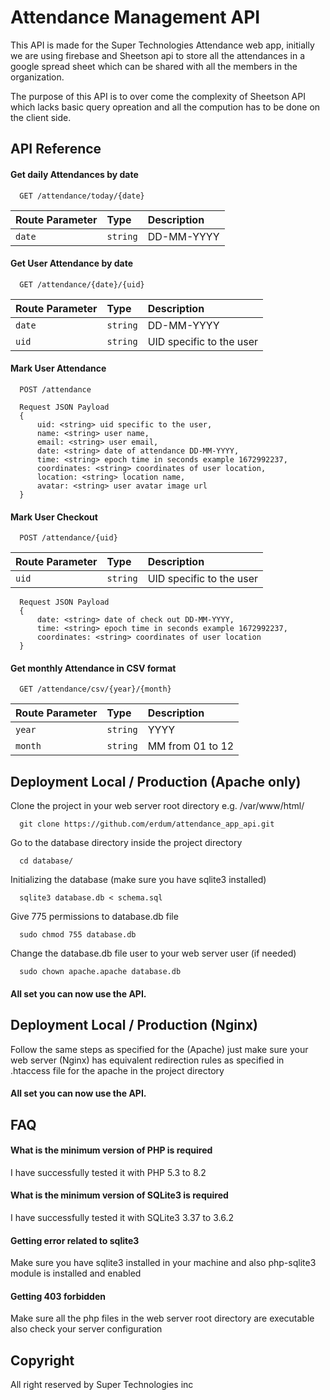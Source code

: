 
# Attendance Management API

This API is made for the Super Technologies Attendance web app, initially we are using firebase and Sheetson api to store all the attendances in a google spread sheet which can be shared with all the members in the organization.

The purpose of this API is to over come the complexity of Sheetson API which lacks basic query opreation and all the compution has to be done on the client side.

## API Reference

#### Get daily Attendances by date

```
  GET /attendance/today/{date}
```

| Route Parameter | Type     | Description                |
| :-------------- | :------- | :------------------------- |
| `date`          | `string` | DD-MM-YYYY                 |

#### Get User Attendance by date

```
  GET /attendance/{date}/{uid}
```

| Route Parameter | Type     | Description                |
| :-------------- | :------- | :------------------------- |
| `date`          | `string` | DD-MM-YYYY                 |
| `uid`           | `string` | UID specific to the user   |

#### Mark User Attendance

```
  POST /attendance

  Request JSON Payload
  {
      uid: <string> uid specific to the user,
      name: <string> user name,
      email: <string> user email,
      date: <string> date of attendance DD-MM-YYYY,
      time: <string> epoch time in seconds example 1672992237,
      coordinates: <string> coordinates of user location,
      location: <string> location name,
      avatar: <string> user avatar image url
  }
```

#### Mark User Checkout

```
  POST /attendance/{uid}
```

| Route Parameter | Type     | Description                |
| :-------------- | :------- | :------------------------- |
| `uid`           | `string` | UID specific to the user   |

```
  Request JSON Payload
  {
      date: <string> date of check out DD-MM-YYYY,
      time: <string> epoch time in seconds example 1672992237,
      coordinates: <string> coordinates of user location
  }
```


#### Get monthly Attendance in CSV format

```
  GET /attendance/csv/{year}/{month}
```

| Route Parameter | Type     | Description                |
| :-------------- | :------- | :------------------------- |
| `year`          | `string` | YYYY                       |
| `month`         | `string` | MM from 01 to 12           |


## Deployment Local / Production (Apache only)

Clone the project in your web server root directory e.g. /var/www/html/

```
  git clone https://github.com/erdum/attendance_app_api.git
```

Go to the database directory inside the project directory

```
  cd database/
```

Initializing the database (make sure you have sqlite3 installed)

```
  sqlite3 database.db < schema.sql
```

Give 775 permissions to database.db file

```
  sudo chmod 755 database.db
```

Change the database.db file user to your web server user (if needed)

```
  sudo chown apache.apache database.db
```

#### All set you can now use the API.

## Deployment Local / Production (Nginx)

Follow the same steps as specified for the (Apache) just make sure your web server (Nginx) has equivalent redirection rules as specified in .htaccess file for the apache in the project directory

#### All set you can now use the API.
## FAQ

#### What is the minimum version of PHP is required

I have successfully tested it with PHP 5.3 to 8.2

#### What is the minimum version of SQLite3 is required

I have successfully tested it with SQLite3 3.37 to 3.6.2

#### Getting error related to sqlite3

Make sure you have sqlite3 installed in your machine and also php-sqlite3 module is installed and enabled

#### Getting 403 forbidden

Make sure all the php files in the web server root directory are executable also check your server configuration


## Copyright

All right reserved by Super Technologies inc

